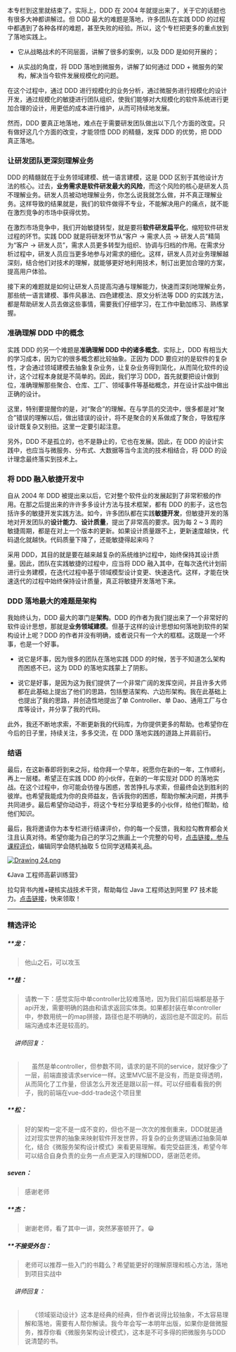 <p data-nodeid="4569" class="">本专栏到这里就结束了。实际上，DDD 在 2004 年就提出来了，关于它的话题也有很多大神都讲解过。但 DDD 最大的难题是落地，许多团队在实践 DDD 的过程中都遇到了各种各样的难题，甚至失败的经验。所以，这个专栏把更多的重点放到了落地实践上。</p>
<ul data-nodeid="4570">
<li data-nodeid="4571">
<p data-nodeid="4572">它从战略战术的不同层面，讲解了很多的案例，以及 DDD 是如何开展的；</p>
</li>
<li data-nodeid="4573">
<p data-nodeid="4574">从实战的角度，将 DDD 落地到微服务，讲解了如何通过 DDD + 微服务的架构，解决当今软件发展规模化的问题。</p>
</li>
</ul>
<p data-nodeid="4575">在这个过程中，通过 DDD 进行规模化的业务分析，通过微服务进行规模化的设计开发，通过规模化的敏捷进行团队组织，使我们能够对大规模化的软件系统进行更加合理的设计，用更低的成本进行维护，从而可持续地发展。</p>
<p data-nodeid="4576">然而，DDD 要真正地落地，难点在于需要研发团队做出以下几个方面的改变。只有做好这几个方面的改变，才能领悟 DDD 的精髓，发挥 DDD 的优势，把 DDD 真正落地。</p>
<h3 data-nodeid="4577">让研发团队更深刻理解业务</h3>
<p data-nodeid="4578">DDD 的精髓就在于业务领域建模、统一语言建模，这是 DDD 区别于其他设计方法的核心。过去，<strong data-nodeid="4610">业务需求是软件研发最大的风险</strong>，而这个风险的核心是研发人员不理解业务。研发人员被动地理解业务，你怎么说我就怎么做，并不真正理解业务。这样导致的结果就是，我们的软件做得不专业，不能解决用户的痛点，就不能在激烈竞争的市场中获得优势。</p>
<p data-nodeid="4579">在激烈市场竞争中，我们开始敏捷转型，就是要将<strong data-nodeid="4616">软件研发扁平化</strong>，缩短软件研发过程的环节。实践 DDD 就是将研发环节从“客户 → 需求人员 → 研发人员”精简为“客户 → 研发人员”，需求人员更多转型为组织、协调与归档的作用。在需求分析过程中，研发人员应当更多地参与对需求的细化。这样，研发人员对业务理解越深刻，结合他们对技术的理解，就能够更好地利用技术，制订出更加合理的方案，提高用户体验。</p>
<p data-nodeid="4580">接下来的难题就是如何让研发人员提高沟通与理解能力，快速而深刻地理解业务，那些统一语言建模、事件风暴法、四色建模法、原文分析法等 DDD 的实践方法，都是帮助研发人员去做这些事情，需要我们仔细学习，在工作中勤加练习、熟练掌握。</p>
<h3 data-nodeid="4581">准确理解 DDD 中的概念</h3>
<p data-nodeid="4582">实践 DDD 的另一个难题是<strong data-nodeid="4624">准确理解 DDD 中的诸多概念</strong>。实际上，DDD 有相当大的学习成本，因为它的很多概念都比较抽象。正因为 DDD 要应对的是软件的复杂性，才会通过领域建模去抽象复杂业务，让复杂业务得到简化，从而简化软件的设计，这个过程本身就是不简单的。因此，我们学习 DDD，首先就要把设计做到位，准确理解那些聚合、仓库、工厂、领域事件等基础概念，并在设计实战中做出正确的设计。</p>
<p data-nodeid="4583">这里，特别要提醒你的是，对“聚合”的理解。在与学员的交流中，很多都是对“聚合”错误的理解以后，做出错误的设计，将不是聚合的关系做成了聚合，导致程序设计既复杂又别扭。这里一定要引起注意。</p>
<p data-nodeid="4584">另外，DDD 不是孤立的，也不是静止的，它也在发展。因此，在 DDD 的设计实践中，也应当与微服务、分布式、大数据等当今主流的技术相结合，将 DDD 的设计理念最终落实到技术上。</p>
<h3 data-nodeid="4585">将 DDD 融入敏捷开发中</h3>
<p data-nodeid="4586">自从 2004 年 DDD 被提出来以后，它对整个软件业的发展起到了非常积极的作用。在那之后提出来的许许多多设计方法与技术框架，都有 DDD 的影子，这也包括许多的敏捷开发实践方法。如今，许多团队都在实践<strong data-nodeid="4643">敏捷开发</strong>，但敏捷开发的落地对开发团队的<strong data-nodeid="4644">设计能力</strong>、<strong data-nodeid="4645">设计质量</strong>，提出了非常高的要求。因为每 2 ~ 3 周的敏捷周期，都是在对上一个版本的更新。如果设计质量跟不上，更新速度越快，代码退化就越快。代码质量下降了，还能敏捷得起来吗？</p>
<p data-nodeid="4587">采用 DDD，其目的就是要在越来越复杂的系统维护过程中，始终保持其设计质量。因此，团队在实践敏捷的过程中，应当将 DDD 融入其中，在每次迭代计划前进行业务建模，在迭代过程中基于领域模型设计变更、快速迭代。这样，才能在快速迭代的过程中始终保持设计质量，真正将敏捷开发落地下来。</p>
<h3 data-nodeid="4588">DDD 落地最大的难题是架构</h3>
<p data-nodeid="4589">我始终认为，DDD 最大的罩门是<strong data-nodeid="4657">架构</strong>。DDD 的作者为我们提出来了一个非常好的软件设计思想，那就是<strong data-nodeid="4658">业务领域建模</strong>。但基于这样的设计思想如何落地到软件的架构设计上呢？DDD 的作者并没有明确，或者说只有一个大的框框。这既是一个坏事，也是一个好事。</p>
<ul data-nodeid="4590">
<li data-nodeid="4591">
<p data-nodeid="4592">说它是坏事，因为很多的团队在落地实践 DDD 的时候，苦于不知道怎么架构而困惑不已，这为 DDD 的落地实践蒙上了阴影。</p>
</li>
<li data-nodeid="4593">
<p data-nodeid="4594">说它是好事，是因为这为我们提供了一个非常广阔的发挥空间，并且许多大师都在此基础上提出了他们的思路，包括整洁架构、六边形架构。我在此基础上也提出了我的思路，并创造性地提出了单 Controller、单 Dao、通用工厂与仓库等设计，并分享了我的代码。</p>
</li>
</ul>
<p data-nodeid="4595">此外，我还不断地求索，不断更新我的代码库，为你提供更多的帮助。也希望你在今后的日子里，持续关注，多多交流，在 DDD 落地实践的道路上并肩前行。</p>
<h3 data-nodeid="4596">结语</h3>
<p data-nodeid="4597">最后，在这新春即将到来之际，给你拜一个早年，祝愿你在新的一年，工作顺利，再上一层楼。希望正在实践 DDD 的小伙伴，在新的一年实现对 DDD 的落地实战。在这个过程中，你可能会彷徨与困惑，苦苦挣扎与求索，但最终会达到胜利的彼岸。也希望我能成为你的良师益友，告诉我你的困惑，帮助你解决问题，并携手共同进步。最后希望你动动手，将这个专栏分享给更多的小伙伴，给他们帮助，给他们知识。</p>
<p data-nodeid="4881">最后，我将邀请你为本专栏进行结课评价，你的每一个反馈，我和拉勾教育都会关注且认真对待。希望你能为自己的学习之旅画上一个完整的句号，<a href="https://wj.qq.com/s2/7797404/e7df/" data-nodeid="4888">点击链接，参与课程评价</a>，编辑同学会随机抽取 5 位同学送精美礼品。</p>
<p data-nodeid="4882"><a href="https://shenceyun.lagou.com/t/Mka" data-nodeid="4894"><img src="https://s0.lgstatic.com/i/image/M00/6F/ED/CgqCHl-3asqAMY9AAAhXSgFweBY030.png" alt="Drawing 24.png" data-nodeid="4893"></a></p>
<p data-nodeid="4883">《Java 工程师高薪训练营》</p>
<p data-nodeid="4884" class="te-preview-highlight">拉勾背书内推+硬核实战技术干货，帮助每位 Java 工程师达到阿里 P7 技术能力。<a href="https://shenceyun.lagou.com/t/Mka" data-nodeid="4899">点击链接</a>，快来领取！</p>

---

### 精选评论

##### **龙：
> 他山之石，可以攻玉

##### **桂：
> 请教一下：感觉实际中单controller比较难落地，因为我们前后端都是基于api开发，需要明确的路由和请求返回实体类。如果都封装在单controller中，参数用统一的map拼接，路径也是不明确的，返回也是不固定的。前后端沟通成本还是较高的。

 ###### &nbsp;&nbsp;&nbsp; 讲师回复：
> &nbsp;&nbsp;&nbsp; 虽然是单controller，但参数不同，请求的是不同的service，就好像少了一层，前端直接请求service一样。这里MVC层不是没有，而是变得透明，从而简化了工作量，但该怎么开发还是跟以前一样。可以仔细看看我的例子，我的前端在vue-ddd-trade这个项目里

##### **松：
> 好的架构一定不是一成不变的，但也不是一次次的推倒重来，DDD就是通过对现实世界的抽象来映射软件开发世界，将复杂的业务逻辑通过抽象简单化，结合《微服务架构设计模式》来看更易理解。看完受益匪浅，希望今年可以结合自身负责的业务一点点更深入的理解DDD，感谢范老师。

##### seven：
> 感谢老师

##### **杰：
> 谢谢老师，看了其中一讲，突然茅塞顿开了。😁

##### **不接受外包：
> 老师可以推荐一些入门的书籍么？希望能更好的理解原理和核心方法，落地到项目实战中

 ###### &nbsp;&nbsp;&nbsp; 讲师回复：
> &nbsp;&nbsp;&nbsp; 《领域驱动设计》这本是经典的经典，但作者说得比较抽象，不太容易理解和落地，需要有人帮你解读。我今年会写一本明年出版，如果你是做微服务，推荐你看《微服务架构设计模式》，这本是不可多得的把微服务与DDD说清楚的书。


